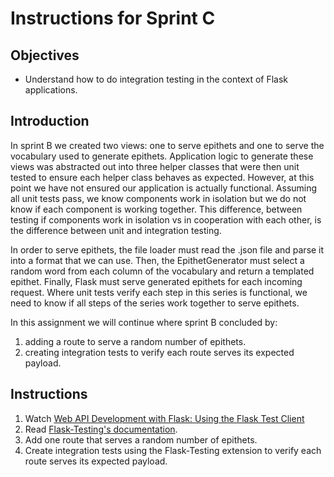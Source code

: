 # Instructions for Sprint C

## Objectives

- Understand how to do integration testing  in the context of Flask applications.

## Introduction

In sprint B we created two views: one to serve epithets and one to serve the vocabulary used to generate epithets. Application logic to generate these views was abstracted out into three helper classes that were then unit tested to ensure each helper class behaves as expected. However, at this point we have not ensured our application is actually functional. Assuming all unit tests pass, we know components work in isolation but we do not know if each component is working together. This difference, between testing if components work in isolation vs in cooperation with each other, is the difference between unit and integration testing.

In order to serve epithets, the file loader must read the .json file and parse it into a format that we can use. Then, the EpithetGenerator must select a random word from each column of the vocabulary and return a templated epithet. Finally, Flask must serve generated epithets for each incoming request. Where unit tests verify each step in this series is functional, we need to know if all steps of the series work together to serve epithets.

In this assignment we will continue where sprint B concluded by:

1. adding a route to serve a random number of epithets.
2. creating integration tests to verify each route serves its expected payload.

## Instructions

1. Watch [Web API Development with Flask: Using the Flask Test Client](https://www.youtube.com/watch?v=APbPtQg3_04)
2. Read [Flask-Testing's documentation](https://pythonhosted.org/Flask-Testing/).
3. Add one route that serves a random number of epithets.
4. Create integration tests using the Flask-Testing extension to verify each route serves its expected payload.